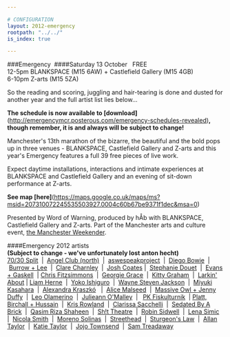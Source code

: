 ```yaml
---

# CONFIGURATION
layout: 2012-emergency
rootpath: "../../"
is_index: true

---
```


###Emergency 
####Saturday 13 October   FREE      
12-5pm   BLANKSPACE (M15 6AW) + Castlefield Gallery (M15 4GB)      
6-10pm   Z-arts (M15 5ZA)      

So the reading and scoring, juggling and hair-tearing is done and dusted for another year and the full artist list lies below...    

**The schedule is now available to [download]**(http://emergencymcr.posterous.com/emergency-schedules-revealed)**, though remember, it is and always will be subject to change!**    

Manchester's 13th marathon of the bizarre, the beautiful and the bold pops up in three venues - BLANKSPACE, Castlefield Gallery and Z-arts and this year's Emergency features a full 39 free pieces of live work.    

Expect daytime installations, interactions and intimate experiences at BLANKSPACE and Castlefield Gallery and an evening of sit-down performance at Z-arts.    

**See map [here]**(https://maps.google.co.uk/maps/ms?msid=207310072245535503927.0004c60b67be9371f1dec&msa=0)     

Presented by Word of Warning, produced by hÅb with BLANKSPACE, Castlefield Gallery and Z-arts. Part of the Manchester arts and culture event, [the Manchester Weekender](http://www.creativetourist.com/weekender-2/the-manchester-weekender-2012).      

####Emergency 2012 artists            
**(Subject to change - we've unfortunately lost anton hecht)**            
[70/30 Split](Zarts/index.html)  |  [Angel Club (north)](Zarts/index.html)  |  [aswespeakproject](BLANKSPACEupstairs/index.html)  |  [Diego Bowie](Zarts/index.html)  |  [Burrow + Lee](BLANKSPACEupstairs/index.html)  |  [Clare Charnley](BLANKSPACEdownstairs/index.html)  |  [Josh Coates](Zarts/index.html) |  [Stephanie Douet](CastlefieldGallery/index.html)  |  [Evans + Gaskell](BLANKSPACEdownstairs/index.html)  | [Chris Fitzsimmons](Zarts/index.html)  |  [Georgie Grace](BLANKSPACEupstairs/index.html)  |  [Kitty Graham](BLANKSPACEdownstairs/index.html)  |  [Larkin' About](Outside/index.html) | [Liam Herne](CastlefieldGallery/index.html)  |  [Yoko Ishiguro](BLANKSPACEupstairs/index.html)  |  [Wayne Steven Jackson](Zarts/index.html)  |  [Miyuki Kasahara](BLANKSPACEupstairs/index.html)  |  [Alexandra Kraszkó](BLANKSPACEdownstairs/index.html)   |  [Alice Malseed](BLANKSPACEupstairs/index.html)  |  [Massive Owl + Jenny Duffy](Zarts/index.html)  |  [Leo Olamerino](BLANKSPACEdownstairs/index.html)  |  [Julieann O'Malley](BLANKSPACEdownstairs/index.html)  |    [PK Fiskulturnik](CastlefieldGallery/index.html)  |  [Platt, Birchall + Hussain](CastlefieldGallery/index.html)  |  [Kris Rowland](BLANKSPACEupstairs/index.html)  |  [Clarissa Sacchelli](Outside/index.html)  |  [Sedated By A Brick](Zarts/index.html)  |  [Qasim Riza Shaheen](CastlefieldGallery/index.html)  |  [Sh!t Theatre](Zarts/index.html)  |  [Robin Sidwell](Zarts/index.html)  |  [Lena Simic](Zarts/index.html)  |  [Nicola Smith](BLANKSPACEdownstairs/index.html)  |  [Moreno Solinas](BLANKSPACEdownstairs/index.html)  |  [Streethead](Outside/index.html)  |  [Sturgeon's Law](BLANKSPACEdownstairs/index.html)  |  [Allan Taylor](Zarts/index.html)  |  [Katie Taylor](BLANKSPACEupstairs/index.html)  |  [Jojo Townsend](BLANKSPACEupstairs/index.html)  |  [Sam Treadaway](Outside/index.html)
